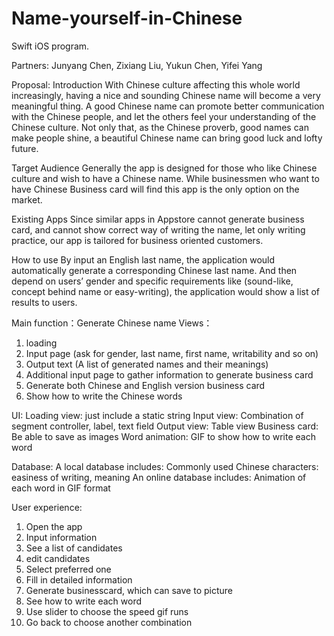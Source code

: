 # Name-yourself-in-Chinese
Swift iOS program.

Partners: Junyang Chen, Zixiang Liu, Yukun Chen, Yifei Yang

Proposal:
Introduction
With Chinese culture affecting this whole world increasingly, having a nice and sounding Chinese name will become a very meaningful thing. A good Chinese name can promote better communication with the Chinese people, and let the others feel your understanding of the Chinese culture. Not only that, as the Chinese proverb, good names can make people shine, a beautiful Chinese name can bring good luck and lofty future.

Target Audience
Generally the app is designed for those who like Chinese culture and wish to have a Chinese name. While businessmen who want to have Chinese Business card will find this app is the only option on the market.

Existing Apps
Since similar apps in Appstore cannot generate business card, and cannot show correct way of writing the name, let only writing practice, our app is tailored for business oriented customers.

How to use
By input an English last name, the application would automatically generate a corresponding Chinese last name. And then depend on users’ gender and specific requirements like (sound-like, concept behind name or easy-writing), the application would show a list of results to users.

Main function：Generate Chinese name
Views：
1. loading
2. Input page (ask for gender, last name, first name, writability and so on)
3. Output text (A list of generated names and their meanings)
4. Additional input page to gather information to generate business card
5. Generate both Chinese and English version business card
6. Show how to write the Chinese words

UI:
Loading view: just include a static string
Input view: Combination of segment controller, label, text field
Output view: Table view
Business card: Be able to save as images
Word animation: GIF to show how to write each word

Database:
A local database includes:
Commonly used Chinese characters:
easiness of writing, meaning
An online database includes:
Animation of each word in GIF format

User experience:
1. Open the app
2. Input information
3. See a list of candidates
4. edit candidates
5. Select preferred one
6. Fill in detailed information
7. Generate businesscard, which can save to picture
8. See how to write each word
9. Use slider to choose the speed gif runs
10. Go back to choose another combination
